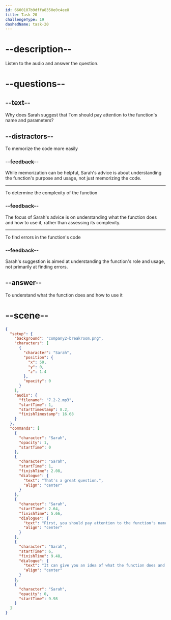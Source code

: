 ```yaml
---
id: 6600107b9dffa8350e0c4ee8
title: Task 20
challengeType: 19
dashedName: task-20
---
```


<!-- (Audio) Sarah: That's a great question. First, you should pay attention to the function's name and parameters. It can give you an idea of what the function does and how to use it. -->

# --description--

Listen to the audio and answer the question.

# --questions--

## --text--

Why does Sarah suggest that Tom should pay attention to the function's name and parameters?

## --distractors--

To memorize the code more easily

### --feedback--

While memorization can be helpful, Sarah's advice is about understanding the function's purpose and usage, not just memorizing the code.

---

To determine the complexity of the function

### --feedback--

The focus of Sarah's advice is on understanding what the function does and how to use it, rather than assessing its complexity.

---

To find errors in the function's code

### --feedback--

Sarah's suggestion is aimed at understanding the function's role and usage, not primarily at finding errors.

## --answer--

To understand what the function does and how to use it

# --scene--

```json
{
  "setup": {
    "background": "company2-breakroom.png",
    "characters": [
      {
        "character": "Sarah",
        "position": {
          "x": 50,
          "y": 0,
          "z": 1.4
        },
        "opacity": 0
      }
    ],
    "audio": {
      "filename": "7.2-2.mp3",
      "startTime": 1,
      "startTimestamp": 8.2,
      "finishTimestamp": 16.68
    }
  },
  "commands": [
    {
      "character": "Sarah",
      "opacity": 1,
      "startTime": 0
    },
    {
      "character": "Sarah",
      "startTime": 1,
      "finishTime": 2.08,
      "dialogue": {
        "text": "That's a great question.",
        "align": "center"
      }
    },
    {
      "character": "Sarah",
      "startTime": 2.64,
      "finishTime": 5.66,
      "dialogue": {
        "text": "First, you should pay attention to the function's name and parameters.",
        "align": "center"
      }
    },
    {
      "character": "Sarah",
      "startTime": 6,
      "finishTime": 9.48,
      "dialogue": {
        "text": "It can give you an idea of what the function does and how to use it.",
        "align": "center"
      }
    },
    {
      "character": "Sarah",
      "opacity": 0,
      "startTime": 9.98
    }
  ]
}
```

